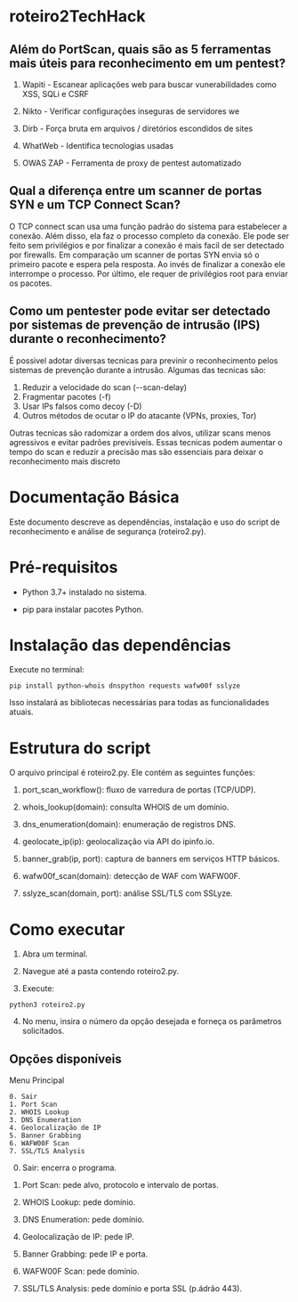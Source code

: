 # roteiro2TechHack

## Além do PortScan, quais são as 5 ferramentas mais úteis para reconhecimento em um pentest?

1. Wapiti - Escanear aplicações web para buscar vunerabilidades como XSS, SQLi e CSRF

2. Nikto - Verificar configurações inseguras de servidores we

3. Dirb - Força bruta em arquivos / diretórios escondidos de sites

4. WhatWeb - Identifica tecnologias usadas

5. OWAS ZAP - Ferramenta de proxy de pentest automatizado

## Qual a diferença entre um scanner de portas SYN e um TCP Connect Scan?

O TCP connect scan usa uma função padrão do sistema para estabelecer a conexão. Além disso, ela faz o processo completo da conexão. Ele pode ser feito sem privilégios e por finalizar a conexão é mais facil de ser detectado por firewalls. Em comparação um scanner de portas SYN envia só o primeiro pacote e espera pela resposta. Ao invés de finalizar a conexão ele interrompe o processo. Por último, ele requer de privilégios root para enviar os pacotes.

## Como um pentester pode evitar ser detectado por sistemas de prevenção de intrusão (IPS) durante o reconhecimento?

É possivel adotar diversas tecnicas para previnir o reconhecimento pelos sistemas de prevenção durante a intrusão. Algumas das tecnicas são:
1. Reduzir a velocidade do scan (--scan-delay)
2. Fragmentar pacotes (-f)
3. Usar IPs falsos como decoy (-D)
4. Outros métodos de ocutar o IP do atacante (VPNs, proxies, Tor)

Outras tecnicas são radomizar a ordem dos alvos, utilizar scans menos agressivos e evitar padrões previsiveis. Essas tecnicas podem aumentar o tempo do scan e reduzir a precisão mas são essenciais para deixar o reconhecimento mais discreto 


# Documentação Básica

Este documento descreve as dependências, instalação e uso do script de reconhecimento e análise de segurança (roteiro2.py).

# Pré-requisitos

- Python 3.7+ instalado no sistema.

- pip para instalar pacotes Python.

# Instalação das dependências

Execute no terminal:

```
pip install python-whois dnspython requests wafw00f sslyze
```

Isso instalará as bibliotecas necessárias para todas as funcionalidades atuais.

# Estrutura do script

O arquivo principal é roteiro2.py. Ele contém as seguintes funções:

1. port_scan_workflow(): fluxo de varredura de portas (TCP/UDP).

2. whois_lookup(domain): consulta WHOIS de um domínio.

3. dns_enumeration(domain): enumeração de registros DNS.

4. geolocate_ip(ip): geolocalização via API do ipinfo.io.

5. banner_grab(ip, port): captura de banners em serviços HTTP básicos.

6. wafw00f_scan(domain): detecção de WAF com WAFW00F.

7. sslyze_scan(domain, port): análise SSL/TLS com SSLyze.


# Como executar

1. Abra um terminal.

2. Navegue até a pasta contendo roteiro2.py.

3. Execute:

```
python3 roteiro2.py
```

4. No menu, insira o número da opção desejada e forneça os parâmetros solicitados.

## Opções disponíveis

Menu Principal
```
0. Sair
1. Port Scan
2. WHOIS Lookup
3. DNS Enumeration
4. Geolocalização de IP
5. Banner Grabbing
6. WAFW00F Scan
7. SSL/TLS Analysis
```

0. Sair: encerra o programa.

1. Port Scan: pede alvo, protocolo e intervalo de portas.

2. WHOIS Lookup: pede domínio.

3. DNS Enumeration: pede domínio.

4. Geolocalização de IP: pede IP.

5. Banner Grabbing: pede IP e porta.

6. WAFW00F Scan: pede domínio.

7. SSL/TLS Analysis: pede domínio e porta SSL (p.ádrão 443).
